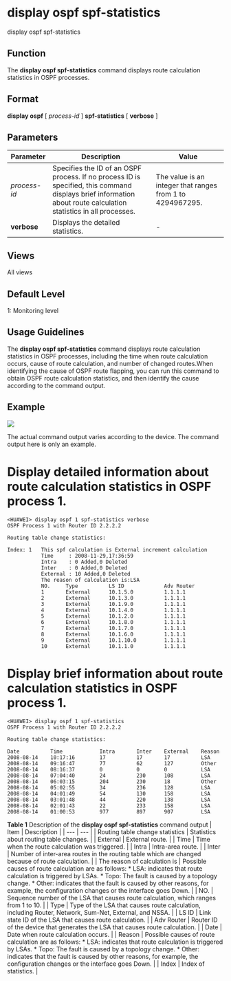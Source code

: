 display ospf spf-statistics
===========================

display ospf spf-statistics

Function
--------



The **display ospf spf-statistics** command displays route calculation statistics in OSPF processes.




Format
------

**display ospf** [ *process-id* ] **spf-statistics** [ **verbose** ]


Parameters
----------

| Parameter | Description | Value |
| --- | --- | --- |
| *process-id* | Specifies the ID of an OSPF process.  If no process ID is specified, this command displays brief information about route calculation statistics in all processes. | The value is an integer that ranges from 1 to 4294967295. |
| **verbose** | Displays the detailed statistics. | - |



Views
-----

All views


Default Level
-------------

1: Monitoring level


Usage Guidelines
----------------

The **display ospf spf-statistics** command displays route calculation statistics in OSPF processes, including the time when route calculation occurs, cause of route calculation, and number of changed routes.When identifying the cause of OSPF route flapping, you can run this command to obtain OSPF route calculation statistics, and then identify the cause according to the command output.


Example
-------

![](../public_sys-resources/note_3.0-en-us.png) 

The actual command output varies according to the device. The command output here is only an example.


# Display detailed information about route calculation statistics in OSPF process 1.
```
<HUAWEI> display ospf 1 spf-statistics verbose
OSPF Process 1 with Router ID 2.2.2.2

Routing table change statistics:

Index: 1   This spf calculation is External increment calculation
           Time     : 2008-11-29,17:36:59
           Intra    : 0 Added,0 Deleted
           Inter    : 0 Added,0 Deleted
           External : 10 Added,0 Deleted
           The reason of calculation is:LSA
           NO.     Type          LS ID             Adv Router
           1       External      10.1.5.0          1.1.1.1
           2       External      10.1.3.0          1.1.1.1
           3       External      10.1.9.0          1.1.1.1
           4       External      10.1.4.0          1.1.1.1
           5       External      10.1.2.0          1.1.1.1
           6       External      10.1.8.0          1.1.1.1
           7       External      10.1.7.0          1.1.1.1
           8       External      10.1.6.0          1.1.1.1
           9       External      10.1.10.0         1.1.1.1
           10      External      10.1.1.0          1.1.1.1

```

# Display brief information about route calculation statistics in OSPF process 1.
```
<HUAWEI> display ospf 1 spf-statistics
OSPF Process 1 with Router ID 2.2.2.2

Routing table change statistics:

Date          Time            Intra       Inter    External    Reason
2008-08-14    10:17:16        17          17       17          LSA
2008-08-14    09:16:47        77          62       127         Other
2008-08-14    08:16:37        0           0        0           LSA
2008-08-14    07:04:40        24          230      108         LSA
2008-08-14    06:03:15        204         230      18          Other
2008-08-14    05:02:55        34          236      128         LSA
2008-08-14    04:01:49        54          130      158         LSA
2008-08-14    03:01:48        44          220      138         LSA
2008-08-14    02:01:43        22          233      158         LSA
2008-08-14    01:00:53        977         897      907         LSA

```

**Table 1** Description of the **display ospf spf-statistics** command output
| Item | Description |
| --- | --- |
| Routing table change statistics | Statistics about routing table changes. |
| External | External route. |
| Time | Time when the route calculation was triggered. |
| Intra | Intra-area route. |
| Inter | Number of inter-area routes in the routing table which are changed because of route calculation. |
| The reason of calculation is | Possible causes of route calculation are as follows:   * LSA: indicates that route calculation is triggered by LSAs. * Topo: The fault is caused by a topology change. * Other: indicates that the fault is caused by other reasons, for example, the configuration changes or the interface goes Down. |
| NO. | Sequence number of the LSA that causes route calculation, which ranges from 1 to 10. |
| Type | Type of the LSA that causes route calculation, including Router, Network, Sum-Net, External, and NSSA. |
| LS ID | Link state ID of the LSA that causes route calculation. |
| Adv Router | Router ID of the device that generates the LSA that causes route calculation. |
| Date | Date when route calculation occurs. |
| Reason | Possible causes of route calculation are as follows:   * LSA: indicates that route calculation is triggered by LSAs. * Topo: The fault is caused by a topology change. * Other: indicates that the fault is caused by other reasons, for example, the configuration changes or the interface goes Down. |
| Index | Index of statistics. |